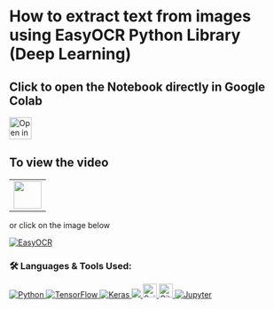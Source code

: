 # How to extract text from images using EasyOCR Python Library (Deep Learning)


## Click to open the Notebook directly in Google Colab
<a href="https://colab.research.google.com/github/bhattbhavesh91/easyocr-demo/blob/master/easy-ocr-demo-notebook.ipynb" target="_blank"><img height="40" alt="Open in Colab" src = "https://colab.research.google.com/assets/colab-badge.svg"></a>


## To view the video

<table>
   <tr>
      <td><a href="http://www.youtube.com/watch?v=ic4chj-iMaI" target="_blank"><img height="50" src = "https://img.shields.io/youtube/views/ic4chj-iMaI?color=blue&label=Watch%20on%20YouTube&logo=youtube&logoColor=red&style=for-the-badge"></a></td>
   </tr>
</table>

or click on the image below

[![EasyOCR](http://img.youtube.com/vi/ic4chj-iMaI/0.jpg)](http://www.youtube.com/watch?v=ic4chj-iMaI)


### 🛠 Languages & Tools Used:

<p align="left">  
  <a href="https://www.python.org/" target="_blank"> <img alt="Python" src="https://img.shields.io/badge/python%20-%2314354C.svg?&style=for-the-badge&logo=python&logoColor=white"/> </a> 
  <a href="https://tensorflow.org/" target="_blank"> <img alt="TensorFlow" src="https://img.shields.io/badge/TensorFlow%20-%23FF6F00.svg?&style=for-the-badge&logo=TensorFlow&logoColor=white"/> </a> 
  <a href="https://keras.io/" target="_blank"> <img alt="Keras" src="https://img.shields.io/badge/Keras%20-%23D00000.svg?&style=for-the-badge&logo=Keras&logoColor=white"/> </a>
  <a href="https://opencv.org/" target="_blank"> <img src="https://img.shields.io/badge/OpenCV-27338e?style=for-the-badge&logo=OpenCV&logoColor=white" /> </a>
  <a href="https://sklearn.org/" target="_blank"> <img src="https://img.shields.io/badge/Scikit Learn-282C34?logo=scikit-learn" alt="ScikitLearn logo" title="Scikit Learn" height="25" /> </a>  
  <a href="https://git-scm.com/" target="_blank"> <img src="https://img.shields.io/badge/Git-282C34?logo=git" alt="Git logo" title="Git" height="25" /> </a> 
  <a href="https://jupyter.org/" target="_blank"> <img alt="Jupyter" src="https://img.shields.io/badge/Jupyter%20-%23F37626.svg?&style=for-the-badge&logo=Jupyter&logoColor=white" /> </a> 





